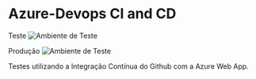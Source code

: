 # Azure-Devops CI and CD

Teste
![Ambiente de Teste](https://vasouza.vsrm.visualstudio.com/_apis/public/Release/badge/ce2958ca-053a-456b-b24d-8fb880d026c6/4/7)

Produção
![Ambiente de Teste](https://vasouza.vsrm.visualstudio.com/_apis/public/Release/badge/ce2958ca-053a-456b-b24d-8fb880d026c6/4/8)

Testes utilizando a Integração Contínua do Github com a Azure Web App.

